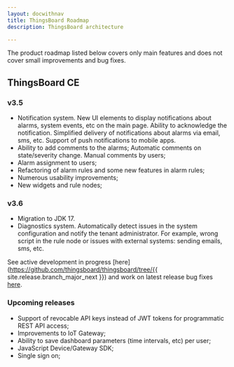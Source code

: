 ```yaml
---
layout: docwithnav
title: ThingsBoard Roadmap
description: ThingsBoard architecture

---
```


The product roadmap listed below covers only main features and does not cover small improvements and bug fixes.

## ThingsBoard CE

### v3.5

* Notification system.
  New UI elements to display notifications about alarms, system events, etc on the main page.
  Ability to acknowledge the notification.
  Simplified delivery of notifications about alarms via email, sms, etc.
  Support of push notifications to mobile apps.
* Ability to add comments to the alarms; Automatic comments on state/severity change. Manual comments by users;   
* Alarm assignment to users;
* Refactoring of alarm rules and some new features in alarm rules;  
* Numerous usability improvements;
* New widgets and rule nodes;

### v3.6

* Migration to JDK 17.
* Diagnostics system.
  Automatically detect issues in the system configuration and notify the tenant administrator.
  For example, wrong script in the rule node or issues with external systems: sending emails, sms, etc.


See active development in progress [here](https://github.com/thingsboard/thingsboard/tree/{{ site.release.branch_major_next }}) and work on latest release bug fixes [here](https://github.com/thingsboard/thingsboard/tree/master).

### Upcoming releases

* Support of revocable API keys instead of JWT tokens for programmatic REST API access;
* Improvements to IoT Gateway;
* Ability to save dashboard parameters (time intervals, etc) per user;
* JavaScript Device/Gateway SDK;
* Single sign on;
